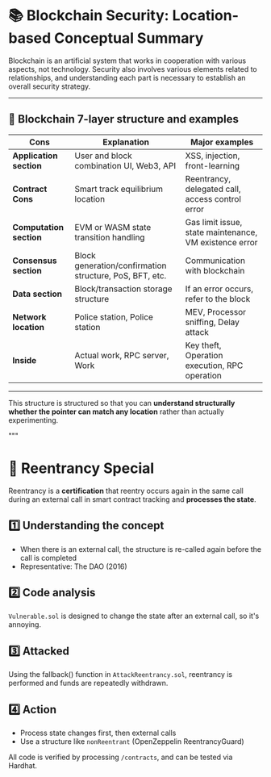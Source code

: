 # 📚 Blockchain Security: Location-based Conceptual Summary

Blockchain is an artificial system that works in cooperation with various aspects, not technology.
Security also involves various elements related to relationships, and understanding each part is necessary to establish an overall security strategy.

---

## 🧱 Blockchain 7-layer structure and examples

| Cons                    | Explanation                                             | Major examples                                         |
| ----------------------- | ------------------------------------------------------- | ------------------------------------------------------ |
| **Application section** | User and block combination UI, Web3, API                | XSS, injection, front-learning                         |
| **Contract Cons**       | Smart track equilibrium location                        | Reentrancy, delegated call, access control error       |
| **Computation section** | EVM or WASM state transition handling                   | Gas limit issue, state maintenance, VM existence error |
| **Consensus section**   | Block generation/confirmation structure, PoS, BFT, etc. | Communication with blockchain                          |
| **Data section**        | Block/transaction storage structure                     | If an error occurs, refer to the block                 |
| **Network location**    | Police station, Police station                          | MEV, Processor sniffing, Delay attack                  |
| **Inside**              | Actual work, RPC server, Work                           | Key theft, Operation execution, RPC operation          |

---

This structure is structured so that you can **understand structurally whether the pointer can match any location** rather than actually experimenting.

"""

# 🔁 Reentrancy Special

Reentrancy is a **certification** that reentry occurs again in the same call during an external call in smart contract tracking and **processes the state**.

## 1️⃣ Understanding the concept

- When there is an external call, the structure is re-called again before the call is completed
- Representative: The DAO (2016)

## 2️⃣ Code analysis

`Vulnerable.sol` is designed to change the state after an external call, so it's annoying.

## 3️⃣ Attacked

Using the fallback() function in `AttackReentrancy.sol`, reentrancy is performed and funds are repeatedly withdrawn.

## 4️⃣ Action

- Process state changes first, then external calls
- Use a structure like `nonReentrant` (OpenZeppelin ReentrancyGuard)

All code is verified by processing `/contracts`, and can be tested via Hardhat.
